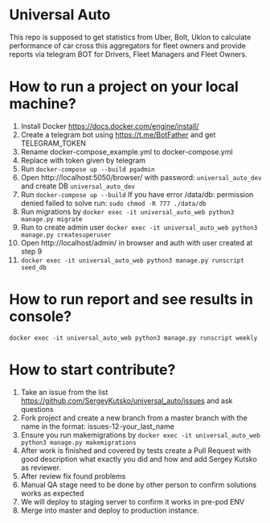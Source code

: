 # Universal Auto
This repo is supposed to get statistics from Uber, Bolt, Uklon to calculate performance of car cross this aggregators for fleet owners and provide reports via telegram BOT for Drivers, Fleet Managers and Fleet Owners. 

# How to run a project on your local machine?
1. Install Docker https://docs.docker.com/engine/install/
2. Create a telegram bot using https://t.me/BotFather and get TELEGRAM_TOKEN 
3. Rename docker-compose_example.yml to docker-compose.yml
4. Replace <add your telegram token here> with token given by telegram
5. Run `docker-compose up --build pgadmin`
6. Open http://localhost:5050/browser/ with password: `universal_auto_dev` and create DB `universal_auto_dev`
7. Run `docker-compose up --build`
If you have error /data/db: permission denied failed to solve run: `sudo chmod -R 777 ./data/db`
8. Run migrations by `docker exec -it universal_auto_web python3 manage.py migrate`
9. Run to create admin user `docker exec -it universal_auto_web python3 manage.py createsuperuser` 
10. Open http://localhost/admin/ in browser and auth with user created at step 9
11. `docker exec -it universal_auto_web python3 manage.py runscript seed_db`

# How to run report and see results in console?
```
docker exec -it universal_auto_web python3 manage.py runscript weekly
```

# How to start contribute?

1. Take an issue from the list  https://github.com/SergeyKutsko/universal_auto/issues and ask questions
2. Fork project and create a new branch from a master branch with the name in the format: issues-12-your_last_name
3. Ensure you run makemigrations by `docker exec -it universal_auto_web python3 manage.py makemigrations`
4. After work is finished and covered by tests create a Pull Request with good description what exactly you did and how and add Sergey Kutsko as reviewer. 
5. After review fix found problems
6. Manual QA stage need to be done by other person to confirm solutions works as expected
7. We will deploy to staging server to confirm it works in pre-pod ENV
8. Merge into master and deploy to production instance. 
